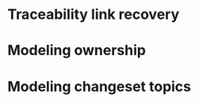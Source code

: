 
Traceability link recovery
==========================

Modeling ownership
==================

Modeling changeset topics
=========================
